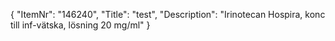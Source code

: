 {
  "ItemNr": "146240",
  "Title": "test",
  "Description": "Irinotecan Hospira, konc till inf-vätska, lösning 20 mg/ml"
}